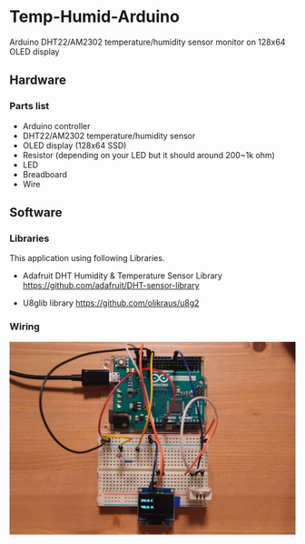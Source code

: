 # Temp-Humid-Arduino
Arduino DHT22/AM2302 temperature/humidity sensor monitor on 128x64 OLED display

## Hardware

### Parts list

- Arduino controller
- DHT22/AM2302 temperature/humidity sensor
- OLED display (128x64 SSD)
- Resistor (depending on your LED but it should around 200~1k ohm)
- LED
- Breadboard
- Wire

## Software

### Libraries
This application using following Libraries.

- Adafruit DHT Humidity & Temperature Sensor Library
https://github.com/adafruit/DHT-sensor-library

- U8glib library
https://github.com/olikraus/u8g2

### Wiring
![Wiring iamge](https://github.com/kotamorishi/Temp-Humid-Arduino/raw/master/wiring.jpg)
